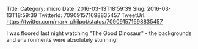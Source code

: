 Title: 
Category: micro
Date: 2016-03-13T18:59:39
Slug: 2016-03-13T18:59:39
TwitterId: 709091571698835457
TweetUrl: https://twitter.com/mark_philpot/status/709091571698835457

I was floored last night watching "The Good Dinosaur" - the backgrounds and environments were absolutely stunning!